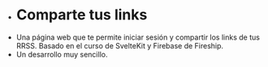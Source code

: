 - # Comparte tus links
- Una página web que te permite iniciar sesión y compartir los links de tus RRSS. Basado en el curso de SvelteKit y Firebase de Fireship.
- Un desarrollo muy sencillo.